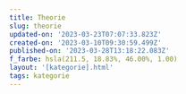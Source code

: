```yaml
---
title: Theorie
slug: theorie
updated-on: '2023-03-23T07:07:33.823Z'
created-on: '2023-03-10T09:30:59.499Z'
published-on: '2023-03-28T13:18:22.083Z'
f_farbe: hsla(211.5, 18.83%, 46.00%, 1.00)
layout: '[kategorie].html'
tags: kategorie
---
```



